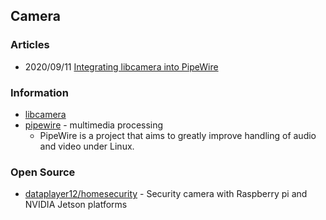 ## Camera


### Articles
- 2020/09/11 [Integrating libcamera into PipeWire](https://www.collabora.com/news-and-blog/blog/2020/09/11/integrating-libcamera-into-pipewire/)


### Information
- [libcamera](https://libcamera.org/) 
- [pipewire](https://pipewire.org/) - multimedia processing
    - PipeWire is a project that aims to greatly improve handling of audio and video under Linux.


### Open Source
- [dataplayer12/homesecurity](https://github.com/dataplayer12/homesecurity) - Security camera with Raspberry pi and NVIDIA Jetson platforms

